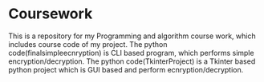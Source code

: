 # Coursework
This is a repository for my Programming and algorithm course work, which includes course code of my project.
The python code(finalsimpleecnryption) is CLI based program, which performs simple encryption/decryption.
The python code(TkinterProject) is a Tkinter based python project which is GUI based and perform ecnryption/decryption.

